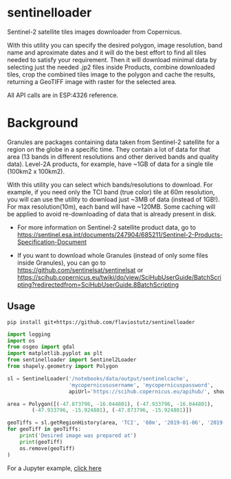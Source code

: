 # sentinelloader
Sentinel-2 satellite tiles images downloader from Copernicus. 

With this utility you can specify the desired polygon, image resolution, band name and aproximate dates and it will do the best effort to find all tiles needed to satisfy your requirement. Then it will download minimal data by selecting just the needed .jp2 files inside Products, combine downloaded tiles, crop the combined tiles image to the polygon and cache the results, returning a GeoTIFF image with raster for the selected area.

All API calls are in ESP:4326 reference.

# Background

Granules are packages containing data taken from Sentinel-2 satellite for a region on the globe in a specific time. They contain a lot of data for that area (13 bands in different resolutions and other derived bands and quality data). Level-2A products, for example, have ~1GB of data for a single tile (100km2 x 100km2). 

With this utility you can select which bands/resolutions to download. For example, if you need only the TCI band (true color) tile at 60m resolution, you will can use the utility to download just ~3MB of data (instead of 1GB!). For max resolution(10m), each band will have ~120MB. Some caching will be applied to avoid re-downloading of data that is already present in disk.

* For more information on Sentinel-2 satellite product data, go to https://sentinel.esa.int/documents/247904/685211/Sentinel-2-Products-Specification-Document

* If you want to download whole Granules (instead of only some files inside Granules), you can go to https://github.com/sentinelsat/sentinelsat or https://scihub.copernicus.eu/twiki/do/view/SciHubUserGuide/BatchScripting?redirectedfrom=SciHubUserGuide.8BatchScripting


## Usage

```shell
pip install git+https://github.com/flaviostutz/sentinelloader
```

```python
import logging
import os
from osgeo import gdal
import matplotlib.pyplot as plt
from sentinelloader import Sentinel2Loader
from shapely.geometry import Polygon

sl = SentinelLoader('/notebooks/data/output/sentinelcache', 
                    'mycopernicususername', 'mycopernicuspassword',
                    apiUrl='https://scihub.copernicus.eu/apihub/', showProgressbars=True, loglevel=logging.DEBUG)

area = Polygon([(-47.873796, -16.044801), (-47.933796, -16.044801),
        (-47.933796, -15.924801), (-47.873796, -15.924801)])

geoTiffs = sl.getRegionHistory(area, 'TCI', '60m', '2019-01-06', '2019-01-30', daysStep=5)
for geoTiff in geoTiffs:
    print('Desired image was prepared at')
    print(geoTiff)
    os.remove(geoTiff)
)
```

For a Jupyter example, [click here](example.ipynb)
